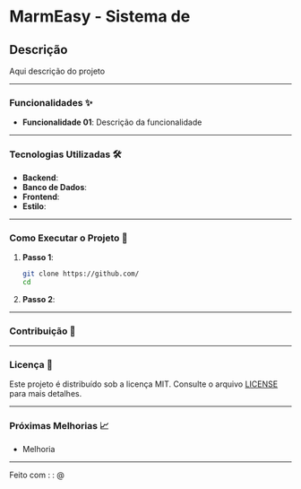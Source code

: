 # MarmEasy - Sistema de

## Descrição

Aqui descrição do projeto

---

### Funcionalidades ✨

- **Funcionalidade 01**: Descrição da funcionalidade

---

### Tecnologias Utilizadas 🛠️

- **Backend**:
- **Banco de Dados**: 
- **Frontend**: 
- **Estilo**: 

---

### Como Executar o Projeto 🚀

1. **Passo 1**:

   ```bash
   git clone https://github.com/
   cd
   ```

2. **Passo 2**:

---

### Contribuição 🤝

---

### Licença 📄
Este projeto é distribuído sob a licença MIT. Consulte o arquivo [LICENSE](LICENSE) para mais detalhes.

---

### Próximas Melhorias 📈

- Melhoria

---

Feito com : : @
